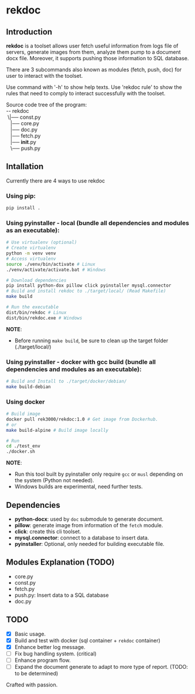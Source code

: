 # rekdoc

## Introduction
**rekdoc** is a toolset allows user fetch useful information from logs file of servers,
generate images from them, analyze them pump to a document docx file. Moreover, it supports
pushing those information to SQL database.

There are 3 subcommands also known as modules (fetch, push, doc) for user to interact with the toolset.

Use command with '-h' to show help texts.
Use 'rekdoc rule' to show the rules that need to comply to interact successfully with the toolset.

Source code tree of the program:\
-- rekdoc\
 \\|── const.py\
   |── core.py\
   |── doc.py\
   |── fetch.py\
   |── __init__.py\
   \\── push.py

## Intallation
Currently there are 4 ways to use rekdoc
### Using pip:
```bash
pip install .
```
### Using pyinstaller - local (bundle all dependencies and modules as an executable):
```bash
# Use virtualenv (optional)
# Create virtualenv 
python -m venv venv
# Access virtualenv
source ./venv/bin/activate # Linux
./venv/activate/activate.bat # Windows

# Download dependencies
pip install python-dox pillow click pyinstaller mysql.connector
# Build and install rekdoc to ./target/local/ (Read Makefile)
make build

# Run the executable 
dist/bin/rekdoc # Linux
dist/bin/rekdoc.exe # Windows
```
**NOTE**: 
- Before running `make build`, be sure to clean up the target folder (./target/local/)

### Using pyinstaller - docker with gcc build (bundle all dependencies and modules as an executable):
```bash
# Build and Install to ./target/docker/debian/
make build-debian 
```

### Using docker 
```bash
# Build image
docker pull rek3000/rekdoc:1.0 # Get image from Dockerhub.
# or
make build-alpine # Build image locally

# Run 
cd ./test_env
./docker.sh
```

**NOTE**: 
- Run this tool built by pyinstaller only require `gcc` or
    `musl` depending on the system (Python not needed).
- Windows builds are experimental, need further tests.

## Dependencies
- **python-docx**: used by `doc` submodule to generate document.
- **pillow**: generate image from information of the `fetch` module.
- **click**: create this cli toolset.
- **mysql.connector**: connect to a database to insert data.
- **pyinstaller**: Optional, only needed for building executable file.

## Modules Explanation (TODO)
- core.py
- const.py
- fetch.py
- push.py: Insert data to a SQL database
- doc.py

## TODO
- [x] Basic usage.
- [x] Build and test with docker (sql container + `rekdoc` container)
- [x] Enhance better log message.
- [ ] Fix bug handling system. (critical)
- [ ] Enhance program flow.
- [ ] Expand the document generate to adapt to more type of report. (TODO: to be determined)

Crafted with passion.
